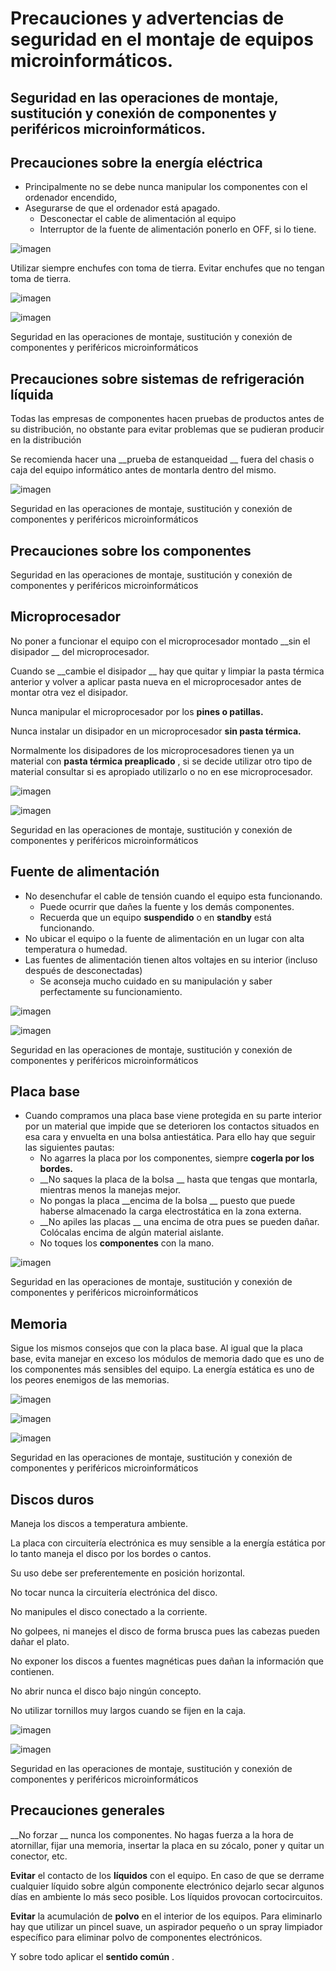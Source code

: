 # Precauciones y advertencias de seguridad en el montaje de equipos microinformáticos.

## Seguridad en las operaciones de montaje, sustitución y conexión de componentes y periféricos microinformáticos.

## Precauciones sobre la energía eléctrica

* Principalmente no se debe nunca manipular los componentes con el ordenador encendido,
* Asegurarse de que el ordenador está apagado\.
  * Desconectar el cable de alimentación al equipo
  * Interruptor de la fuente de alimentación ponerlo en OFF, si lo tiene\.

![imagen](img/1_Precauciones_montaje_de_equipos0.jpg)

Utilizar siempre enchufes con toma de tierra\. Evitar enchufes que no tengan toma de tierra\.

![imagen](img/1_Precauciones_montaje_de_equipos1.jpg)

![imagen](img/1_Precauciones_montaje_de_equipos2.png)

Seguridad en las operaciones de montaje, sustitución y conexión de componentes y periféricos microinformáticos

## Precauciones sobre sistemas de refrigeración líquida

Todas las empresas de componentes hacen pruebas de productos antes de su distribución, no obstante para evitar problemas que se pudieran producir en la distribución

Se recomienda hacer una  __prueba de estanqueidad __ fuera del chasis o caja del equipo informático antes de montarla dentro del mismo\.

![imagen](img/1_Precauciones_montaje_de_equipos3.jpg)

Seguridad en las operaciones de montaje, sustitución y conexión de componentes y periféricos microinformáticos

## Precauciones sobre los componentes

Seguridad en las operaciones de montaje, sustitución y conexión de componentes y periféricos microinformáticos

## Microprocesador

No poner a funcionar el equipo con el microprocesador montado  __sin el disipador __ del microprocesador\.

Cuando se  __cambie el disipador __ hay que quitar y limpiar la pasta térmica anterior y volver a aplicar pasta nueva en el microprocesador antes de montar otra vez el disipador\.

Nunca manipular el microprocesador por los  __pines o patillas\.__

Nunca instalar un disipador en un microprocesador  __sin pasta térmica\.__

Normalmente los disipadores de los microprocesadores tienen ya un material con  __pasta térmica preaplicado__ , si se decide utilizar otro tipo de material consultar si es apropiado utilizarlo o no en ese microprocesador\.

![imagen](img/1_Precauciones_montaje_de_equipos4.png)

![imagen](img/1_Precauciones_montaje_de_equipos5.jpg)

Seguridad en las operaciones de montaje, sustitución y conexión de componentes y periféricos microinformáticos

## Fuente de alimentación

* No desenchufar el cable de tensión cuando el equipo esta funcionando\.
  * Puede ocurrir que dañes la fuente y los demás componentes\.
  * Recuerda que un equipo  __suspendido__  o en  __standby__  está funcionando\.
* No ubicar el equipo o la fuente de alimentación en un lugar con alta temperatura o humedad\.
* Las fuentes de alimentación tienen altos voltajes en su interior \(incluso después de desconectadas\)
  * Se aconseja mucho cuidado en su manipulación  y saber perfectamente su funcionamiento\.

![imagen](img/1_Precauciones_montaje_de_equipos6.jpg)

![imagen](img/1_Precauciones_montaje_de_equipos7.jpg)

Seguridad en las operaciones de montaje, sustitución y conexión de componentes y periféricos microinformáticos

## Placa base

* Cuando compramos una placa base viene protegida en su parte interior por un material que impide que se deterioren los contactos situados en esa cara y envuelta en una bolsa antiestática\. Para ello hay que seguir las siguientes pautas:
  * No agarres la placa por los componentes, siempre  __cogerla por los bordes\.__
  * __No saques la placa de la bolsa __ hasta que tengas que montarla, mientras menos la manejas mejor\.
  * No pongas la placa  __encima de la bolsa __ puesto que puede haberse almacenado la carga electrostática en la zona externa\.
  * __No apiles las placas __ una encima de  otra pues se pueden dañar\. Colócalas encima de algún material aislante\.
  * No toques los  __componentes__  con la mano\.

![imagen](img/1_Precauciones_montaje_de_equipos8.jpg)

Seguridad en las operaciones de montaje, sustitución y conexión de componentes y periféricos microinformáticos

## Memoria

Sigue los mismos consejos que con la placa base\. Al igual que la placa base, evita manejar en exceso los módulos de memoria dado que es uno de los componentes más sensibles del equipo\. La energía estática  es uno de los peores enemigos de las memorias\.

![imagen](img/1_Precauciones_montaje_de_equipos9.jpg)

![imagen](img/1_Precauciones_montaje_de_equipos10.jpg)

![imagen](img/1_Precauciones_montaje_de_equipos11.jpg)

Seguridad en las operaciones de montaje, sustitución y conexión de componentes y periféricos microinformáticos

## Discos duros

Maneja los discos a temperatura ambiente\.

La placa con circuitería electrónica es muy sensible a la energía estática por lo tanto maneja el disco por los bordes o cantos\.

Su uso debe ser preferentemente en posición horizontal\.

No tocar nunca la circuitería electrónica del disco\.

No manipules el disco conectado a la corriente\.

No golpees, ni manejes el disco de forma brusca pues las cabezas pueden dañar el plato\.

No exponer los discos a fuentes magnéticas pues dañan la información que contienen\.

No abrir nunca el disco bajo ningún concepto\.

No utilizar tornillos muy largos cuando se fijen en la caja\.

![imagen](img/1_Precauciones_montaje_de_equipos12.jpg)

![imagen](img/1_Precauciones_montaje_de_equipos13.jpg)

Seguridad en las operaciones de montaje, sustitución y conexión de componentes y periféricos microinformáticos

## Precauciones generales

__No forzar __ nunca los componentes\. No hagas fuerza a la hora de atornillar, fijar una memoria, insertar la placa en su zócalo, poner y quitar un conector, etc\.

__Evitar__  el contacto de los  __líquidos__  con el equipo\. En caso de que se derrame cualquier líquido sobre algún componente electrónico dejarlo secar algunos días en ambiente lo más seco posible\. Los líquidos provocan cortocircuitos\.

__Evitar__  la acumulación de  __polvo__  en el interior de los equipos\. Para eliminarlo hay que utilizar un pincel suave, un aspirador pequeño o un spray limpiador específico para eliminar polvo de componentes electrónicos\.

Y sobre todo aplicar el  __sentido común__ \.

